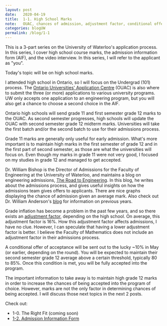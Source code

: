 ```yaml
---
layout: post
date:   2020-04-19
title:  1-1. High School Marks
note:   OUAC, chances of admission, adjustment factor, conditional offer.
categories: blogUW
permalink: /blog/1-1
---
```

This is a 3-part series on the University of Waterloo's application process. In this series, I cover high school course marks, the admission information form (AIF), and the video interview. In this series, I will refer to the applicant as "you".

Today's topic will be on high school marks.

I attended high school in Ontario, so I will focus on the Undergrad (101) process.
The [Ontario Universities' Application Centre](https://www.ouac.on.ca/) (OUAC) is also where to submit the three (or more) applications to various university programs.
UW only accepts one application to an engineering program, but you will also get a chance to choose a second choice in the AIF.

Ontario high schools will send grade 11 and first semester grade 12 marks to the OUAC.
As second semester progresses, high schools will update the OUAC with second semester grade 12 midterm marks.
Universities will take the first batch and/or the second batch to use for their admissions process.

Grade 11 marks are generally only useful for early admission.
What's more important is to maintain high marks in the first semester of grade 12 and in the first part of second semester, as those are what the universities will focus on.
Even though my marks in grade 11 were not very good, I focused on my studies in grade 12 and managed to get accepted.

Dr. William Bishop is the Director of Admissions for the Faculty of Engineering at the University of Waterloo, and maintains a blog on engineering admissions, [The Road to Engineering](https://theroadtoengineering.com/).
In this blog, he writes about the admissions process, and gives useful insights on how the admissions team gives offers to applicants.
There are nice graphs displaying the chance of admission given an average mark.
Also check out Dr. William Anderson's [blog](https://profbillanderson.com/) for information on previous years.

Grade inflation has become a problem in the past few years, and so there exists an [adjustment factor](https://globalnews.ca/news/4405495/waterloo-engineering-grade-inflation-list/), depending on the high school.
On average, this adjustment factor is 16%. How this adjustment factor affects admissions, I have no clue.
However, I can speculate that having a lower adjustment factor is better.
I believe the Faculty of Mathematics does not include an adjustment factor in their admissions process.

A conditional offer of acceptance will be sent out to the lucky ~10% in May (or earlier, depending on the round).
You will be expected to maintain their second semester grade 12 average above a certain threshold, typically 80 to 85%.
Once this condition is met, you will be fully accepted into the program.

The important information to take away is to maintain high grade 12 marks in order to increase the chances of being accepted into the program of choice.
However, marks are not the only factor in determining chances of being accepted. I will discuss those next topics in the next 2 posts.

Check out:

* 1-0. The Right Fit (coming soon)
* [1-2. Admission Information Form](/blog/1-2)